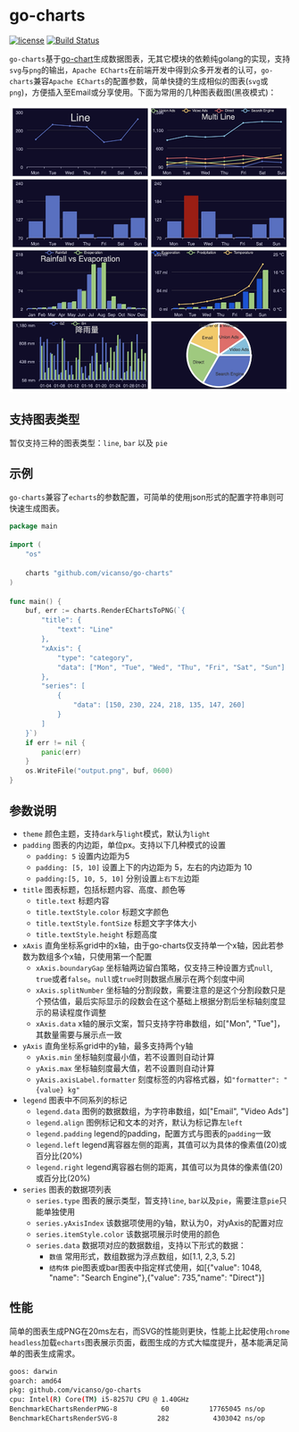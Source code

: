 # go-charts

[![license](https://img.shields.io/badge/license-MIT-blue.svg)](https://github.com/vicanso/go-charts/blob/master/LICENSE)
[![Build Status](https://github.com/vicanso/go-charts/workflows/Test/badge.svg)](https://github.com/vicanso/go-charts/actions)

`go-charts`基于[go-chart](https://github.com/wcharczuk/go-chart)生成数据图表，无其它模块的依赖纯golang的实现，支持`svg`与`png`的输出，`Apache ECharts`在前端开发中得到众多开发者的认可，`go-charts`兼容`Apache ECharts`的配置参数，简单快捷的生成相似的图表(`svg`或`png`)，方便插入至Email或分享使用。下面为常用的几种图表截图(黑夜模式)：

![go-charts](./assets/go-charts.png)

## 支持图表类型

暂仅支持三种的图表类型：`line`, `bar` 以及 `pie`


## 示例

`go-charts`兼容了`echarts`的参数配置，可简单的使用json形式的配置字符串则可快速生成图表。

```go
package main

import (
	"os"

	charts "github.com/vicanso/go-charts"
)

func main() {
	buf, err := charts.RenderEChartsToPNG(`{
		"title": {
			"text": "Line"
		},
		"xAxis": {
			"type": "category",
			"data": ["Mon", "Tue", "Wed", "Thu", "Fri", "Sat", "Sun"]
		},
		"series": [
			{
				"data": [150, 230, 224, 218, 135, 147, 260]
			}
		]
	}`)
	if err != nil {
		panic(err)
	}
	os.WriteFile("output.png", buf, 0600)
}
```

## 参数说明

- `theme` 颜色主题，支持`dark`与`light`模式，默认为`light`
- `padding` 图表的内边距，单位px。支持以下几种模式的设置
  - `padding: 5` 设置内边距为5
  - `padding: [5, 10]` 设置上下的内边距为 5，左右的内边距为 10
  - `padding:[5, 10, 5, 10]` 分别设置`上右下左`边距
- `title` 图表标题，包括标题内容、高度、颜色等
  - `title.text` 标题内容
  - `title.textStyle.color` 标题文字颜色
  - `title.textStyle.fontSize` 标题文字字体大小
  - `title.textStyle.height` 标题高度
- `xAxis` 直角坐标系grid中的x轴，由于go-charts仅支持单一个x轴，因此若参数为数组多个x轴，只使用第一个配置
  - `xAxis.boundaryGap` 坐标轴两边留白策略，仅支持三种设置方式`null`, `true`或者`false`。`null`或`true`时则数据点展示在两个刻度中间
  - `xAxis.splitNumber` 坐标轴的分割段数，需要注意的是这个分割段数只是个预估值，最后实际显示的段数会在这个基础上根据分割后坐标轴刻度显示的易读程度作调整
  - `xAxis.data` x轴的展示文案，暂只支持字符串数组，如["Mon", "Tue"]，其数量需要与展示点一致
- `yAxis` 直角坐标系grid中的y轴，最多支持两个y轴
  - `yAxis.min` 坐标轴刻度最小值，若不设置则自动计算
  - `yAxis.max` 坐标轴刻度最大值，若不设置则自动计算
  - `yAxis.axisLabel.formatter` 刻度标签的内容格式器，如`"formatter": "{value} kg"`
- `legend` 图表中不同系列的标记
  - `legend.data` 图例的数据数组，为字符串数组，如["Email", "Video Ads"]
  - `legend.align` 图例标记和文本的对齐，默认为标记靠左`left`
  - `legend.padding` legend的padding，配置方式与图表的`padding`一致
  - `legend.left` legend离容器左侧的距离，其值可以为具体的像素值(20)或百分比(20%)
  - `legend.right` legend离容器右侧的距离，其值可以为具体的像素值(20)或百分比(20%)
- `series` 图表的数据项列表
  - `series.type` 图表的展示类型，暂支持`line`, `bar`以及`pie`，需要注意`pie`只能单独使用
  - `series.yAxisIndex` 该数据项使用的y轴，默认为0，对yAxis的配置对应
  - `series.itemStyle.color` 该数据项展示时使用的颜色 
  - `series.data` 数据项对应的数据数组，支持以下形式的数据：
    - `数值` 常用形式，数组数据为浮点数组，如[1.1, 2,3, 5.2]
    - `结构体` pie图表或bar图表中指定样式使用，如[{"value": 1048, "name": "Search Engine"},{"value": 735,"name": "Direct"}]

## 性能



简单的图表生成PNG在20ms左右，而SVG的性能则更快，性能上比起使用`chrome headless`加载`echarts`图表展示页面，截图生成的方式大幅度提升，基本能满足简单的图表生成需求。

```bash
goos: darwin
goarch: amd64
pkg: github.com/vicanso/go-charts
cpu: Intel(R) Core(TM) i5-8257U CPU @ 1.40GHz
BenchmarkEChartsRenderPNG-8           60          17765045 ns/op         2492854 B/op       1007 allocs/op
BenchmarkEChartsRenderSVG-8          282           4303042 ns/op        32622688 B/op       2983 allocs/op
```